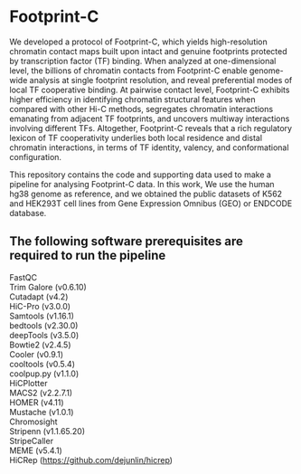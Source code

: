 # Footprint-C
We developed a protocol of Footprint-C, which yields high-resolution chromatin contact maps built upon intact and genuine footprints protected by transcription factor (TF) binding. When analyzed at one-dimensional level, the billions of chromatin contacts from Footprint-C enable genome-wide analysis at single footprint resolution, and reveal preferential modes of local TF cooperative binding. At pairwise contact level, Footprint-C exhibits higher efficiency in identifying chromatin structural features when compared with other Hi-C methods, segregates chromatin interactions emanating from adjacent TF footprints, and uncovers multiway interactions involving different TFs. Altogether, Footprint-C reveals that a rich regulatory lexicon of TF cooperativity underlies both local residence and distal chromatin interactions, in terms of TF identity, valency, and conformational configuration.

This repository contains the code and supporting data used to make a pipeline for analysing Footprint-C data. In this work, We use the human hg38 genome as reference, and we obtained the public datasets of K562 and HEK293T cell lines from Gene Expression Omnibus (GEO) or ENDCODE database.

## The following software prerequisites are required to run the pipeline

 FastQC  
 Trim Galore (v0.6.10)  
 Cutadapt (v4.2)  
HiC-Pro (v3.0.0)  
Samtools (v1.16.1)  
bedtools (v2.30.0)  
deepTools (v3.5.0)  
Bowtie2 (v2.4.5)  
Cooler (v0.9.1)  
cooltools (v0.5.4)  
coolpup.py (v1.1.0)  
HiCPlotter  
MACS2 (v2.2.7.1)  
HOMER (v4.11)  
Mustache (v1.0.1)  
Chromosight  
Stripenn (v1.1.65.20)  
StripeCaller  
MEME (v5.4.1)  
HiCRep (https://github.com/dejunlin/hicrep)  

